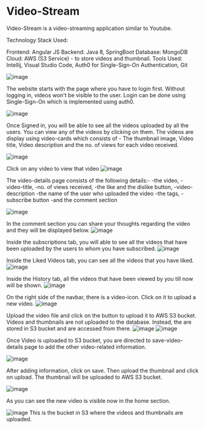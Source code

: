 # Video-Stream
Video-Stream is a video-streaming application similar to Youtube. 

Technology Stack Used:

Frontend: Angular JS
Backend: Java 8, SpringBoot
Database: MongoDB
Cloud: AWS (S3 Service) - to store videos and thumbnail.
Tools Used: Intellij, Visual Studio Code, Auth0 for Single-Sign-On Authentication, Git  


![image](https://user-images.githubusercontent.com/74978517/225093206-ca6abbe9-f333-43f2-bba3-72c94f667809.png)


The website starts with the page where you have to login first. Without logging in, videos won't be visible to the user.
Login can be done using Single-Sign-On which is implemented using auth0.

![image](https://user-images.githubusercontent.com/74978517/225095038-5e110206-da46-46b9-9d0e-71ce78a286d3.png)


Once Signed in, you will be able to see all the videos uploaded by all the users. You can view any of the videos by clicking on them. The videos are display using video-cards which consists of - The thumbnail image, Video title, Video description and the no. of views for each video received.

![image](https://user-images.githubusercontent.com/74978517/225096881-6cde4bf5-02c4-4c61-9ae3-c5c895c52e2e.png)

Click on any video to view that video
![image](https://user-images.githubusercontent.com/74978517/225104797-4f659c47-b4de-4c5c-babd-9e351f809e5a.png)

The video-details page consists of the following details:-
          -the video, -video-title, -no. of views received, 
          -the like and the dislike button, -video-description
          -the name of the user who uploaded the video
          -the tags, -subscribe button
          -and the comment section

![image](https://user-images.githubusercontent.com/74978517/225105742-a7ddbc98-44da-4c74-b1f1-29a26db2b527.png)

In the comment section you can share your thoughts regarding the video and they will be displayed below.
![image](https://user-images.githubusercontent.com/74978517/225106107-d250a330-14da-4ed4-91de-a49a06ef1411.png)

Inside the subscriptions tab, you will able to see all the videos that have been uploaded by the users to whom you have subscribed.
![image](https://user-images.githubusercontent.com/74978517/225106722-2cbfd99a-ba1f-4341-84a4-9c1bc075ae0b.png)

Inside the Liked Videos tab, you can see all the videos that you have liked.
![image](https://user-images.githubusercontent.com/74978517/225107053-4d0c7c30-a629-4cf5-8fd6-3df50f9c821c.png)

Inside the History tab, all the videos that have been viewed by you till now will be shown.
![image](https://user-images.githubusercontent.com/74978517/225107419-c996e380-2adc-466f-83b5-b7294ccb6c52.png)

On the right side of the navbar, there is a video-icon. Click on it to upload a new video.
![image](https://user-images.githubusercontent.com/74978517/225108013-5e28a82e-dd9c-469d-85ee-a379800fc188.png)


Upload the video file and click on the button to upload it to AWS S3 bucket. Videos and thumbnails are not uploaded to the database. Instead, the are stored in S3 bucket and are accessed from there.
![image](https://user-images.githubusercontent.com/74978517/225108648-1189d34c-f597-43f9-9be8-267505fe5dd7.png)
![image](https://user-images.githubusercontent.com/74978517/225108846-87690298-44d3-4259-a089-813ffc39c57a.png)

Once Video is uploaded to S3 bucket, you are directed to save-video-details page to add the other video-related information.

![image](https://user-images.githubusercontent.com/74978517/225109710-415c4108-47bc-4a23-bea4-0a000f2e60a7.png)

After adding information, click on save. Then upload the thumbnail and click on upload. The thumbnail will be uploaded to AWS S3 bucket.

![image](https://user-images.githubusercontent.com/74978517/225110881-f1f5def8-1559-4c82-a343-8df47884ae52.png)

As you can see the new video is visible now in the home section.

![image](https://user-images.githubusercontent.com/74978517/225111525-db349021-9b76-4bf8-a3ee-33803e5ee9a2.png)
This is the bucket in S3 where the videos and thumbnails are uploaded.






